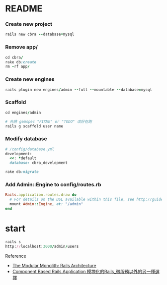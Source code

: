 # README


### Create new project

```ruby
rails new cbra --database=mysql
```

### Remove app/

```ruby
cd cbra/
rake db:create
rm -rf app/
```

### Create new engines

```ruby
rails plugin new engines/admin --full --mountable --database=mysql
```

### Scaffold

```ruby
cd engines/admin

# 先將 gemspec "FIXME" or "TODO" 改好在跑
rails g scaffold user name
```

### Modify database

```ruby
# /config/database.yml
development:
  <<: *default
  database: cbra_development
```

```ruby
rake db:migrate
```

### Add Admin::Engine to config/routes.rb

```ruby
Rails.application.routes.draw do
  # For details on the DSL available within this file, see http://guides.rubyonrails.org/routing.html
  mount Admin::Engine, at: "/admin"
end
```

# start

```ruby
rails s
http://localhost:3000/admin/users
```

Reference

* [The Modular Monolith: Rails Architecture](https://medium.com/@dan_manges/the-modular-monolith-rails-architecture-fb1023826fc4)
* [Component Based Rails Application 模塊化的Rails_微服務以外的另一種選擇](https://speakerdeck.com/madao/component-based-rails-application-mo-kuai-hua-de-rails-wei-fu-wu-yi-wai-de-ling-chong-xuan-ze)

